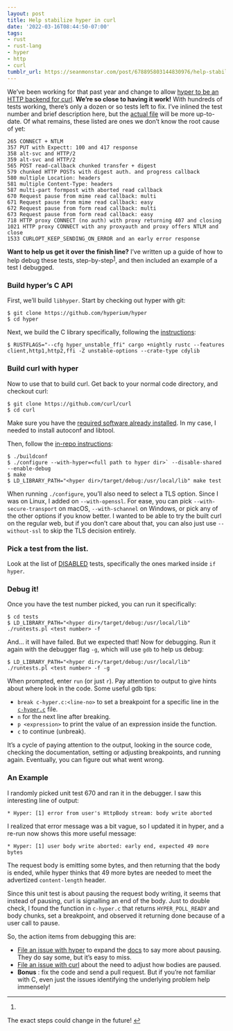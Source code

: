```yaml
---
layout: post
title: Help stabilize hyper in curl
date: '2022-03-16T08:44:50-07:00'
tags:
- rust
- rust-lang
- hyper
- http
- curl
tumblr_url: https://seanmonstar.com/post/678895803144830976/help-stabilize-hyper-in-curl
---
```

We’ve been working for that past year and change to allow [hyper to be an HTTP backend for curl](https://seanmonstar.com/2022/07/28/2021-09-16-how-using-hyper-in-curl-can-help-make-the-internet.html). **We’re so close to having it work!** With hundreds of tests working, there’s only a dozen or so tests left to fix. I’ve inlined the test number and brief description here, but the [actual file](https://github.com/curl/curl/blob/master/tests/data/DISABLED) will be more up-to-date. Of what remains, these listed are ones we don’t know the root cause of yet:

    265 CONNECT + NTLM
    357 PUT with Expectt: 100 and 417 response
    358 alt-svc and HTTP/2
    359 alt-svc and HTTP/2
    565 POST read-callback chunked transfer + digest
    579 chunked HTTP POSTs with digest auth. and progress callback
    580 multiple Location: headers
    581 multiple Content-Type: headers
    587 multi-part formpost with aborted read callback
    670 Request pause from mime read callback: multi
    671 Request pause from mime read callback: easy
    672 Request pause from form read callback: multi
    673 Request pause from form read callback: easy
    718 HTTP proxy CONNECT (no auth) with proxy returning 407 and closing
    1021 HTTP proxy CONNECT with any proxyauth and proxy offers NTLM and close
    1533 CURLOPT_KEEP_SENDING_ON_ERROR and an early error response

**Want to help us get it over the finish line?** I’ve written up a guide of how to help debug these tests, step-by-step<sup id="fnref:1"><a href="#fn:1" class="footnote-ref" role="doc-noteref">1</a></sup>, and then included an example of a test I debugged.

### Build hyper’s C API

First, we’ll build `libhyper`. Start by checking out hyper with git:

    $ git clone https://github.com/hyperium/hyper
    $ cd hyper

Next, we build the C library specifically, following the [instructions](https://github.com/hyperium/hyper/blob/master/capi/README.md):

    $ RUSTFLAGS="--cfg hyper_unstable_ffi" cargo +nightly rustc --features client,http1,http2,ffi -Z unstable-options --crate-type cdylib

### Build curl with hyper

Now to use that to build curl. Get back to your normal code directory, and checkout curl:

    $ git clone https://github.com/curl/curl
    $ cd curl

Make sure you have the [required software already installed](https://github.com/curl/curl/blob/master/GIT-INFO). In my case, I needed to install autoconf and libtool.

Then, follow the [in-repo instructions](https://github.com/curl/curl/blob/master/docs/HYPER.md):

    $ ./buildconf
    $ ./configure --with-hyper=<full path to hyper dir>` --disable-shared --enable-debug 
    $ make
    $ LD_LIBRARY_PATH="<hyper dir>/target/debug:/usr/local/lib" make test

When running `./configure`, you’ll also need to select a TLS option. Since I was on Linux, I added on `--with-openssl`. For ease, you can pick `--with-secure-transport` on macOS, `--with-schannel` on Windows, or pick any of the other options if you know better. I wanted to be able to try the built curl on the regular web, but if you don’t care about that, you can also just use `--without-ssl` to skip the TLS decision entirely.

### Pick a test from the list.

Look at the list of [DISABLED](https://github.com/curl/curl/blob/master/tests/data/DISABLED) tests, specifically the ones marked inside `if hyper`.

### Debug it!

Once you have the test number picked, you can run it specifically:

    $ cd tests
    $ LD_LIBRARY_PATH="<hyper dir>/target/debug:/usr/local/lib" ./runtests.pl <test number> -f

And… it will have failed. But we expected that! Now for debugging. Run it again with the debugger flag `-g`, which will use `gdb` to help us debug:

    $ LD_LIBRARY_PATH="<hyper dir>/target/debug:/usr/local/lib" ./runtests.pl <test number> -f -g

When prompted, enter `run` (or just `r`). Pay attention to output to give hints about where look in the code. Some useful gdb tips:

- `break c-hyper.c:<line-no>` to set a breakpoint for a specific line in the [`c-hyper.c`](https://github.com/curl/curl/blob/master/lib/c-hyper.c) file.
- `n` for the next line after breaking.
- `p <expression>` to print the value of an expression inside the function.
- `c` to continue (unbreak).

It’s a cycle of paying attention to the output, looking in the source code, checking the documentation, setting or adjusting breakpoints, and running again. Eventually, you can figure out what went wrong.

### An Example

I randomly picked unit test 670 and ran it in the debugger. I saw this interesting line of output:

    * Hyper: [1] error from user's HttpBody stream: body write aborted

I realized that error message was a bit vague, so I updated it in hyper, and a re-run now shows this more useful message:

    * Hyper: [1] user body write aborted: early end, expected 49 more bytes

The request body is emitting some bytes, and then returning that the body is ended, while hyper thinks that 49 more bytes are needed to meet the advertized `content-length` header.

Since this unit test is about pausing the request body writing, it seems that instead of pausing, curl is signalling an end of the body. Just to double check, I found the function in `c-hyper.c` that returns `HYPER_POLL_READY` and body chunks, set a breakpoint, and observed it returning done because of a user call to pause.

So, the action items from debugging this are:

- [File an issue with hyper](https://github.com/hyperium/hyper/issues) to expand the [docs](https://docs.rs/hyper/latest/hyper/ffi/fn.hyper_body_set_data_func.html) to say more about pausing. They do say some, but it’s easy to miss.
- [File an issue with curl](https://github.com/curl/curl/issues) about the need to adjust how bodies are paused.
- **Bonus** : fix the code and send a pull request. But if you’re not familiar with C, even just the issues identifying the underlying problem help immensely!

* * *

1. 

The exact steps could change in the future!&nbsp;[↩︎](#fnref:1)

